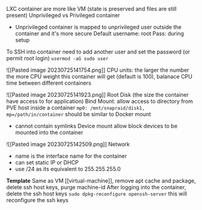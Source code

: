 LXC container are more like VM (state is preserved and files are still present)
Unprivileged vs Privileged container
- Unprivileged container is mapped to unprivileged user outside the container and it's more secure
Default username: root
Pass: during setup

To SSH into container need to add another user and set the password (or permit root login)
`usermod -aG sudo user`

![[Pasted image 20230725141754.png]]
CPU units: the larger the number the more CPU weight this container will get (default is 100), balanace CPU time between different containers

![[Pasted image 20230725141923.png]]
Root Disk (the size the container have access to for application)
Bind Mount: allow access to directory from PVE host inside a container
`mp0: /mnt/snapraid/disk1, mp=/path/in/container` should be similar to Docker mount
- cannot contain symlinks
Device mount allow block devices to be mounted into the container

![[Pasted image 20230725142509.png]]
Network
- name is the interface name for the container
- can set static IP or DHCP
- use /24 as its equivalent to 255.255.255.0

**Template**
Same as VM [[virtual-machine]], remove apt cache and package, delete ssh host keys, purge machine-id
After logging into the container, delete the ssh host keys
`sudo dpkg-reconfigure openssh-server` this will reconfigure the ssh keys

